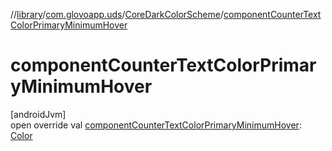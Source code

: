 //[library](../../../index.md)/[com.glovoapp.uds](../index.md)/[CoreDarkColorScheme](index.md)/[componentCounterTextColorPrimaryMinimumHover](component-counter-text-color-primary-minimum-hover.md)

# componentCounterTextColorPrimaryMinimumHover

[androidJvm]\
open override val [componentCounterTextColorPrimaryMinimumHover](component-counter-text-color-primary-minimum-hover.md): [Color](https://developer.android.com/reference/kotlin/androidx/compose/ui/graphics/Color.html)

